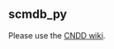 scmdb_py
------------

Please use the [CNDD wiki](https://brainstorm.ucsd.edu/cndd/index.php/Scmdb_py).


